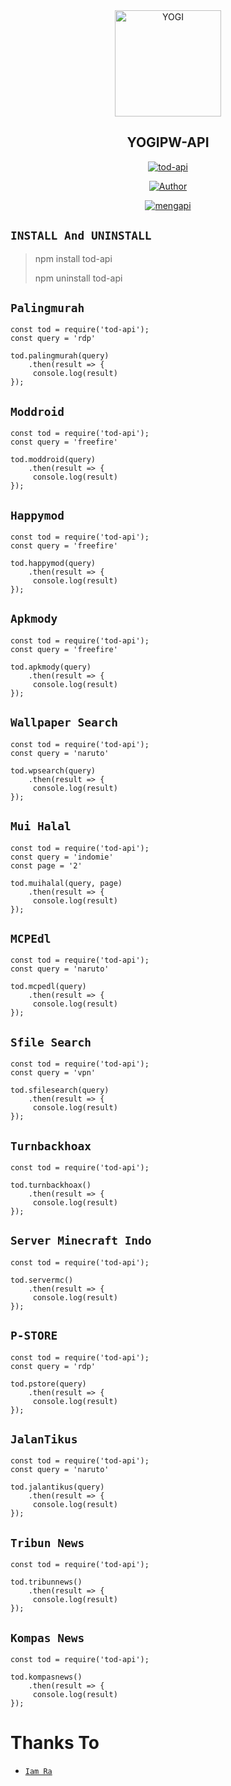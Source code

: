 <div align="center">
<img src="https://i.pinimg.com/736x/d5/93/d9/d593d9b5d4908a2c89b5a8a71eefbe4c.jpg" alt="YOGI" width="170" />

## YOGIPW-API

</div>

<p align="center">
<a href="##"><img title="tod-api" src="https://img.shields.io/static/v1?label=package&message=tod-api&color=red"></a>
</p>
<p align="center">
  <a href="https://github.com/yogipw"><img title="Author" src="https://img.shields.io/badge/Author-yogipw-red.svg?style=for-the-badge&logo=github" /></a>
</p>
<p align="center">
<a href="#"><img title="mengapi" src="https://img.shields.io/static/v1?label=FREE&message=tod-api&color=pink"></a>
</p>

## ```INSTALL And UNINSTALL```
> npm install tod-api
>  
> npm uninstall tod-api


## ```Palingmurah```
``` 
const tod = require('tod-api');
const query = 'rdp'

tod.palingmurah(query)
    .then(result => {
     console.log(result)
});
```
## ```Moddroid```
``` 
const tod = require('tod-api');
const query = 'freefire'

tod.moddroid(query)
    .then(result => {
     console.log(result)
});
```
## ```Happymod```
``` 
const tod = require('tod-api');
const query = 'freefire'

tod.happymod(query)
    .then(result => {
     console.log(result)
});
```
## ```Apkmody```
``` 
const tod = require('tod-api');
const query = 'freefire'

tod.apkmody(query)
    .then(result => {
     console.log(result)
});
```
## ```Wallpaper Search```
``` 
const tod = require('tod-api');
const query = 'naruto'

tod.wpsearch(query)
    .then(result => {
     console.log(result)
});
```
## ```Mui Halal```
``` 
const tod = require('tod-api');
const query = 'indomie'
const page = '2'

tod.muihalal(query, page)
    .then(result => {
     console.log(result)
});
```
## ```MCPEdl```
``` 
const tod = require('tod-api');
const query = 'naruto'

tod.mcpedl(query)
    .then(result => {
     console.log(result)
});
```
## ```Sfile Search```
``` 
const tod = require('tod-api');
const query = 'vpn'

tod.sfilesearch(query)
    .then(result => {
     console.log(result)
});
```
## ```Turnbackhoax```
``` 
const tod = require('tod-api');

tod.turnbackhoax()
    .then(result => {
     console.log(result)
});
```
## ```Server Minecraft Indo```
``` 
const tod = require('tod-api');

tod.servermc()
    .then(result => {
     console.log(result)
});
```
## ```P-STORE```
``` 
const tod = require('tod-api');
const query = 'rdp'

tod.pstore(query)
    .then(result => {
     console.log(result)
});
```
## ```JalanTikus```
``` 
const tod = require('tod-api');
const query = 'naruto'

tod.jalantikus(query)
    .then(result => {
     console.log(result)
});
```
## ```Tribun News```
``` 
const tod = require('tod-api');

tod.tribunnews()
    .then(result => {
     console.log(result)
});
```
## ```Kompas News```
``` 
const tod = require('tod-api');

tod.kompasnews()
    .then(result => {
     console.log(result)
});
```
  # Thanks To
* [`Iam Ra`](https://github.com/rayyreall)
  
  